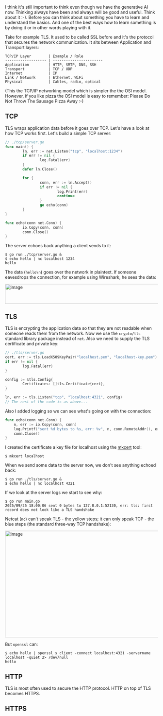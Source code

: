 I think it's still important to think even though we have the generative AI now. Thinking always have been and always will be good and useful. Think about it :-). Before you can think about something you have to learn and understand the basics. And one of the best ways how to learn something is by doing it or in other words playing with it.

Take for example TLS. It used to be called SSL before and it's the protocol that secures the network communication. It sits between Application and Transport layers:

```
TCP/IP Layer        | Example / Role
------------------- | -----------------------
Application         | HTTP, SMTP, DNS, SSH
Transport           | TCP / UDP
Internet            | IP
Link / Network      | Ethernet, WiFi
Physical            | Cables, radio, optical
```

(This the TCP/IP networking model which is simpler the the OSI model. However, if you like pizza the OSI model is easy to remember: Please Do Not Throw The Sausage Pizza Away :-)

## TCP

TLS wraps application data before it goes over TCP. Let's have a look at how TCP works first. Let's build a simple TCP server:

```go
// ./tcp/server.go
func main() {
        ln, err := net.Listen("tcp", "localhost:1234")
        if err != nil {
                log.Fatal(err)
        }
        defer ln.Close()

        for {
                conn, err := ln.Accept()
                if err != nil {
                        log.Print(err)
                        continue
                }
                go echo(conn)
        }
}

func echo(conn net.Conn) {
        io.Copy(conn, conn)
        conn.Close()
}
```

The server echoes back anything a client sends to it:

```
$ go run ./tcp/server.go &
$ echo hello | nc localhost 1234
hello
```

The data (`hello\n`) goes over the network in plaintext. If someone eavesdrops the connection, for example using Wireshark, he sees the data:

<img width="594" height="65" alt="image" src="https://github.com/user-attachments/assets/b3e1daa4-fd69-49a8-ac85-399f10e50f51" />

## TLS

TLS is encrypting the application data so that they are not readable when someone reads them from the network. Now we use the `crypto/tls` standard library package instead of `net`. Also we need to supply the TLS certificate and private key:

```go
// ./tls/server.go
cert, err := tls.LoadX509KeyPair("localhost.pem", "localhost-key.pem")
if err != nil {
        log.Fatal(err)
}

config := &tls.Config{
        Certificates: []tls.Certificate{cert},
}

ln, err := tls.Listen("tcp", "localhost:4321", config)
// The rest of the code is as above...
```

Also I added logging so we can see what's going on with the connection:

```go
func echo(conn net.Conn) {
	n, err := io.Copy(conn, conn)
	log.Printf("sent %d bytes to %s, err: %v", n, conn.RemoteAddr(), err)
	conn.Close()
}
```

I created the certificate a key file for localhost using the [mkcert](https://github.com/FiloSottile/mkcert) tool:

```
$ mkcert localhost
```

When we send some data to the server now, we don't see anything echoed back:

```
$ go run ./tls/server.go &
$ echo hello | nc localhost 4321
```

If we look at the server logs we start to see why:

```
$ go run main.go 
2025/09/25 18:00:06 sent 0 bytes to 127.0.0.1:52130, err: tls: first record does not look like a TLS handshake
```

Netcat (`nc`) can't speak TLS - the yellow steps; it can only speak TCP - the blue steps (the standard three-way TCP handshake): 

<img width="542" height="351" alt="image" src="https://github.com/user-attachments/assets/b567ea3b-0c35-4f40-bcb0-491af382f403" />

But `openssl` can:

```
$ echo hello | openssl s_client -connect localhost:4321 -servername localhost -quiet 2> /dev/null 
hello
```

## HTTP

TLS is most often used to secure the HTTP protocol. HTTP on top of TLS becomes HTTPS.

## HTTPS
